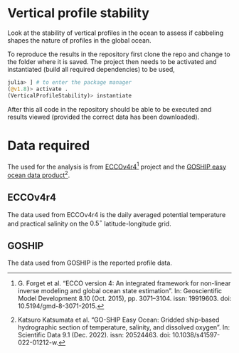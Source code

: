# Vertical profile stability

Look at the stability of vertical profiles in the ocean to assess if cabbeling shapes the nature of profiles in the global ocean.

To reproduce the results in the repository first clone the repo and change to the folder where it is saved.
The project then needs to be activated and instantiated (build all required dependencies) to be used,

```julia
julia> ] # to enter the package manager
(@v1.8)> activate .
(VerticalProfileStability)> instantiate
```

After this all code in the repository should be able to be executed and results viewed (provided the correct data has been downloaded).

# Data required

The used for the analysis is from [ECCOv4r4](https://ecco-group.org/products-ECCO-V4r4.htm)[^1] project and the [GOSHIP easy ocean data product](https://cchdo.ucsd.edu/products/goship-easyocean)[^2].

## ECCOv4r4

The data used from ECCOv4r4 is the daily averaged potential temperature and practical salinity on the $0.5^{\circ}$ latitude-longitude grid.

## GOSHIP

The data used from GOSHIP is the reported profile data.

[^1]: G. Forget et al. “ECCO version 4: An integrated framework for non-linear inverse modeling and global ocean state estimation”. In: Geoscientific Model Development 8.10 (Oct. 2015), pp. 3071–3104. issn: 19919603. doi: 10.5194/gmd-8-3071-2015.

[^2]: Katsuro Katsumata et al. “GO-SHIP Easy Ocean: Gridded ship-based hydrographic section of temperature, salinity, and dissolved oxygen”. In: Scientific Data 9.1 (Dec. 2022). issn: 20524463. doi: 10.1038/s41597-022-01212-w.

